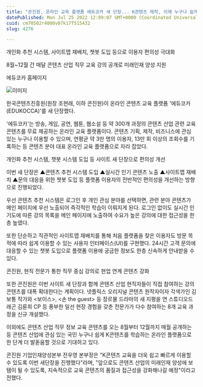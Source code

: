 ```yaml
---
title: "콘진원, 온라인 교육 플랫폼 에듀코카 새 단장... K콘텐츠 제작, 이제 누구나 쉽게 배워요"
datePublished: Mon Jul 25 2022 12:09:07 GMT+0000 (Coordinated Universal Time)
cuid: cm70502r4000v07k17f515432
slug: 4276

---
```



개인화 추천 시스템, 사이트맵 재배치, 챗봇 도입 등으로 이용자 편의성 극대화

8월~12월 간 매달 콘텐츠 산업 직무 교육 강의 공개로 미래인재 양성 지원

에듀코카 홈페이지

![이미지](https://cdn.hashnode.com/res/hashnode/image/upload/v1739257486407/e94bb930-605c-4ee5-be8e-be7759a2500c.jpeg)

한국콘텐츠진흥원(원장 조현래, 이하 콘진원)이 온라인 콘텐츠 교육 플랫폼 '에듀코카(EDUKOCCA)'를 새 단장했다.

'에듀코카'는 방송, 게임, 공연, 웹툰, 웹소설 등 약 300개 과정의 콘텐츠 산업 관련 교육 콘텐츠를 무료 제공하는 온라인 교육 플랫폼이다. 콘텐츠 기획, 제작, 비즈니스에 관심 있는 누구나 이용할 수 있으며, 연평균 약 3만 명의 이용자, 13만 회 이상의 조회수를 기록하는 등 콘텐츠 분야 대표 온라인 교육 플랫폼으로 자리 잡았다.

개인화 추천 시스템, 챗봇 시스템 도입 등 사이트 새 단장으로 편의성 개선

이번 새 단장은 ▲콘텐츠 추천 시스템 도입 ▲실시간 인기 콘텐츠 노출 ▲사이트맵 재배치 ▲문의 대응을 위한 챗봇 도입 등 플랫폼 이용자의 전반적인 편의성을 개선하는 방향으로 진행되었다.

우선 콘텐츠 추천 시스템은 로그인 후 개인 관심 분야를 선택하면, 관련 분야 콘텐츠가 메인 페이지에 우선 노출되어 즉각적인 학습이 이뤄지게 된다. 로그인 없이도 실시간 인기도에 따른 강의 목록을 메인 페이지에 노출하여 수요가 높은 강의에 대한 접근성을 한층 높였다.

또한 단순하고 직관적인 사이트맵 재배치를 통해 처음 플랫폼을 찾은 이용자도 방문 목적에 따라 쉽게 이용할 수 있는 사용자 인터페이스(UI)를 구현했다. 24시간 고객 문의에 대응할 수 있는 챗봇 도입으로 플랫폼 이용에 궁금한 정보도 한층 신속하게 안내받을 수 있다.

콘진원, 현직 전문가 통한 직무 중심 강의로 현업 연계 콘텐츠 강화

또한 콘진원은 이번 사이트 새 단장과 함께 콘텐츠 산업 현직자들이 직접 참여하는 강의 콘텐츠를 대폭 확대한다는 계획이다. 넷플릭스 오리지널 콘텐츠 원작자이자 각색가인 김보통 작가와 <보이스>, <손 the guest> 등 장르물 드라마의 새 지평을 연 스튜디오드래곤 김륜희 CP 등 풍부한 일선 현장 경험을 갖춘 전문가가 다수 참여하는 8개 교육 과정을 신규 개설했다.

이외에도 콘텐츠 산업 직무 정보 교육 콘텐츠를 오는 8월부터 12월까지 매월 공개하는 등 콘텐츠 산업에 관심 있는 국민 누구나 쉽게 K콘텐츠를 학습하는 온라인 플랫폼으로 한 단계 더 발돋움할 것으로 기대하고 있다.

콘진원 기업인재양성본부 전우영 본부장은 "K콘텐츠 교육을 더욱 쉽고 빠르게 이용할 수 있도록 이번 새단장을 진행했다"라며, "앞으로도 콘텐츠 산업의 미래인재 양성에 보탬이 될 수 있도록, 지속적으로 교육 콘텐츠의 품질과 접근성을 강화해나갈 예정"이라고 전했다.